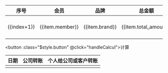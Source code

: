 <script setup>
import { ref } from 'vue'

const data = ref([
    {
        member: '0376',
        brand: 'chanel',
        total_amount: '10700',
        discount: '98.5',
        real_discount: '99',
        press_money: '',
        income: '',
        is_carry: '',
        date: '2025-7-21',
        source: '客户',
    },
    {
        member: '0376',
        brand: 'DIOR',
        total_amount: '20640',
        discount: '75',
        real_discount: '76',
        press_money: '',
        income: '',
        is_carry: '',
        date: '2025-7-24',
        source: '客户',
    },
    {
        member: '0376',
        brand: 'NARS',
        total_amount: '1630',
        discount: '75',
        real_discount: '76',
        press_money: '',
        income: '',
        is_carry: '',
        date: '2025-7-24',
        source: '客户',
    },
    {
        member: '0376',
        brand: 'YSL',
        total_amount: '400',
        discount: '75',
        real_discount: '76',
        press_money: '',
        income: '',
        is_carry: '',
        date: '2025-7-24',
        source: '客户',
    },
    {
        member: '0376',
        brand: 'DR',
        total_amount: '4025',
        discount: '83.5',
        real_discount: '83.5',
        press_money: '',
        income: '',
        is_carry: '',
        date: '2025-7-24',
        source: '销售',
    },
    {
        member: '4991',
        brand: 'DR',
        total_amount: '24490',
        discount: '83.5',
        real_discount: '83.5',
        press_money: '',
        income: '',
        is_carry: '',
        date: '2025-7-24',
        source: '销售',
    }
])

const handleCalcul = () => {
    for (let item of data.value) {
        let price = (Number(item.total_amount) * Number(item.discount) / 100).toString();
        const price_arr = price.split('.');
        // 有小数点
        if (price_arr.length > 1) {
            const decimal = price_arr[1]
            // 小数点有几位
            if (decimal.length > 1) {
                price = Math.ceil(Number(price));
                item.is_carry = '1'
            } else {
                item.is_carry = '2'
            }
        } else {
            item.is_carry = '2'
        }
        item.income = Number(item.total_amount) * (item.real_discount - item.discount) / 100;
        if (item.is_carry === '1') {
            item.press_money =  Number(item.total_amount) - Number(price) + 1 ;
        } else {
            item.press_money =  Number(item.total_amount) - Number(price);
        }
    }
}

</script>

<table>
    <thead>
        <tr>
            <th>序号</th>
            <th>会员</th>
            <th>品牌</th>
            <th>总金额</th>
            <th>折扣</th>
            <th>给客户折扣</th>
            <th>压钱</th>
            <th>个人收入</th>
            <th>向上取整</th>
            <th>日期</th>
            <th>单子来源</th>
        </tr>
    </thead>
    <tbody>
        <tr v-for="(item, index) in data">
            <td>{{index+1}}</td>
            <td>{{item.member}}</td>
            <td>{{item.brand}}</td>
            <td>{{item.total_amount}}</td>
            <td>{{item.discount}}</td>
            <td>{{item.real_discount}}</td>
            <td>{{item.press_money}}</td>
            <td>{{item.income}}</td>
            <td>{{item.is_carry === '2' ? '否' : '是'}}</td>
            <td>{{item.date}}</td>
            <td>{{item.source}}</td>
        </tr>
    </tbody>
</table>

<button :class="$style.button" @click="handleCalcul">计算</button>

<div></div>

<table>
    <thead>
        <tr>
            <th>日期</th>
            <th>公司转账</th>
            <th>个人给公司或客户转账</th>
        </tr>
    </thead>
    <tbody>
        <tr>
            <td></td>
            <td></td>
            <td></td>
        </tr>
    </tbody>
</table>

<style module>
.table_button {
  color: #606266;
}
.button {
  font-weight: bold;
  border: 1px solid #dcdfe6;
  padding: 2px 15px;
  color: #606266;
}
</style>
